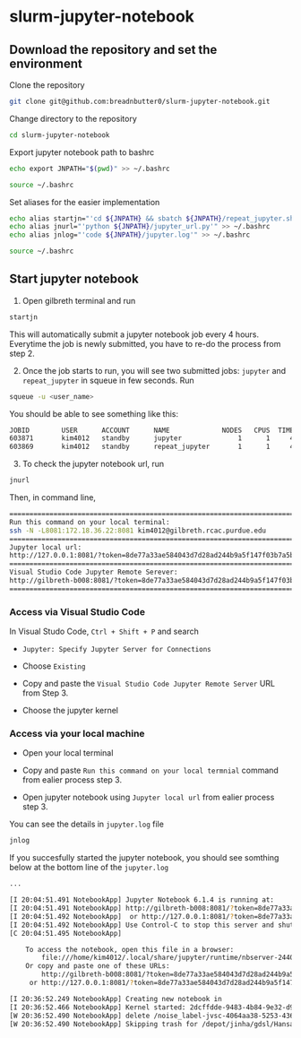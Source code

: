# slurm-jupyter-notebook

## Download the repository and set the environment

Clone the repository

```bash
git clone git@github.com:breadnbutter0/slurm-jupyter-notebook.git
```

Change directory to the repository

```bash
cd slurm-jupyter-notebook
```

Export jupyter notebook path to bashrc

```bash
echo export JNPATH="$(pwd)" >> ~/.bashrc
```

```bash
source ~/.bashrc
```

Set aliases for the easier implementation

```bash
echo alias startjn="'cd ${JNPATH} && sbatch ${JNPATH}/repeat_jupyter.sh'" >> ~/.bashrc
echo alias jnurl="'python ${JNPATH}/jupyter_url.py'" >> ~/.bashrc
echo alias jnlog="'code ${JNPATH}/jupyter.log'" >> ~/.bashrc
```

```bash
source ~/.bashrc
```

## Start jupyter notebook

1.  Open gilbreth terminal and run

```bash
startjn
```

This will automatically submit a jupyter notebook job every 4 hours. Everytime the job is newly submitted, you have to re-do the process from step 2.

2.  Once the job starts to run, you will see two submitted jobs: `jupyter` and `repeat_jupyter` in squeue in few seconds. Run

```bash
squeue -u <user_name>
```

You should be able to see something like this:

```bash
JOBID        USER      ACCOUNT      NAME             NODES   CPUS  TIME_LIMIT ST TIME
603871       kim4012   standby      jupyter              1      1     4:00:00  R 38:24
603869       kim4012   standby      repeat_jupyter       1      1     4:00:00  R 40:24
```

3.  To check the jupyter notebook url, run

```bash
jnurl
```

Then, in command line,

```bash
====================================================================================================
Run this command on your local terminal:
ssh -N -L8081:172.18.36.22:8081 kim4012@gilbreth.rcac.purdue.edu
====================================================================================================
Jupyter local url:
http://127.0.0.1:8081/?token=8de77a33ae584043d7d28ad244b9a5f147f03b7a5b33c6cc
====================================================================================================
Visual Studio Code Jupyter Remote Serever:
http://gilbreth-b008:8081/?token=8de77a33ae584043d7d28ad244b9a5f147f03b7a5b33c6cc
====================================================================================================
```

### Access via Visual Studio Code

In Visual Studo Code, `Ctrl + Shift + P` and search

- `Jupyter: Specify Jupyter Server for Connections`

- Choose `Existing`

- Copy and paste the `Visual Studio Code Jupyter Remote Server` URL from Step 3.

- Choose the jupyter kernel

### Access via your local machine

- Open your local terminal

- Copy and paste `Run this command on your local termnial` command from ealier process step 3.

- Open jupyter notebook using `Jupyter local url` from ealier process step 3.

You can see the details in `jupyter.log` file

```bash
jnlog
```

If you succesfully started the jupyter notebook, you should see somthing below at the bottom line of the `jupyter.log`

```bash
...

[I 20:04:51.491 NotebookApp] Jupyter Notebook 6.1.4 is running at:
[I 20:04:51.491 NotebookApp] http://gilbreth-b008:8081/?token=8de77a33ae584043d7d28ad244b9a5f147f03b7a5b33c6cc
[I 20:04:51.492 NotebookApp]  or http://127.0.0.1:8081/?token=8de77a33ae584043d7d28ad244b9a5f147f03b7a5b33c6cc
[I 20:04:51.492 NotebookApp] Use Control-C to stop this server and shut down all kernels (twice to skip confirmation).
[C 20:04:51.495 NotebookApp]

    To access the notebook, open this file in a browser:
        file:///home/kim4012/.local/share/jupyter/runtime/nbserver-24402-open.html
    Or copy and paste one of these URLs:
        http://gilbreth-b008:8081/?token=8de77a33ae584043d7d28ad244b9a5f147f03b7a5b33c6cc
     or http://127.0.0.1:8081/?token=8de77a33ae584043d7d28ad244b9a5f147f03b7a5b33c6cc

[I 20:36:52.249 NotebookApp] Creating new notebook in
[I 20:36:52.466 NotebookApp] Kernel started: 2dcffdde-9483-4b84-9e32-d937e7848f75, name: tf-gpu
[W 20:36:52.490 NotebookApp] delete /noise_label-jvsc-4064aa38-5253-436e-a684-79bd09bc8294231396ee-5b0f-4856-bfdb-728bc1242a52.ipynb
[W 20:36:52.490 NotebookApp] Skipping trash for /depot/jinha/gdsl/Hansae/projects/PARCEL/python/slurm-jupyter-notebook/noise_label-jvsc-4064aa38-5253-436e-a684-79bd09bc8294231396ee-5b0f-4856-bfdb-728bc1242a52.ipynb, on different device to home directory
```
